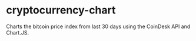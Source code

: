 # cryptocurrency-chart
Charts the bitcoin price index from last 30 days using the CoinDesk API and Chart.JS.
